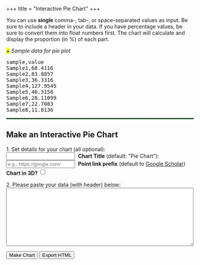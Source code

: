 +++
title = "Interactive Pie Chart"
+++
<div>
<script src="/js/highcharts-3d.js"></script>
<p>You can use <strong>single</strong> comma-, tab-, or space-separated values as input. Be sure to include a header in your data. If you have percentage values, be sure to convert them into float numbers first. The chart will calculate and display the proportion (in %) of each part.</p>
<span class="csv-toggle"><em><mark>+</mark> Sample data for pie plot</em></span>
<span class="csv-example" style="width: 100%">
<pre>
sample,value
Sample1,68.4116
Sample2,83.8857
Sample3,36.3316
Sample4,127.9545
Sample5,46.3158
Sample6,28.11099
Sample7,22.7083
Sample8,11.8136
</pre></span>
<script>
function main() {
  $('.csv-example').hide();
  $('.csv-toggle').on('click', function() {
    $(this).toggleClass('active');
    $(this).next().slideToggle(400);
  });
}
$(document).ready(main);
</script>

<hr style="border: 1px dashed #008800">
<h2>Make an Interactive Pie Chart</h2>

<form>
<p>1. Set details for your chart (all optional):<br>
<input type="text" name="mtitle">&nbsp;&nbsp;<strong>Chart Title</strong> (default: "Pie Chart"):<br> 
<input type="text" name="preurl" placeholder="e.g., https://google.com/">&nbsp;&nbsp;<strong>Point link prefix</strong> (default to <a href="https://scholar.google.com">Google Scholar</a>)<br>
<strong>Chart in 3D?</strong> <input type="checkbox" id="select-3d" style="height: 1.2em;">
</p>
<p>2. Please paste your data (with header) below:<br>
<textarea rows="10" cols="60" name="usrcsv"></textarea><br>
<p>
</form>
<button id="makeChart">Make Chart</button>
<button id="exportHtml">Export HTML</button>
<br>
<div id="container" style="width: 90%; margin: 0 auto"></div>
<script src="/js/pie.js"></script>
<script src='/js/export/exportPie.js'></script>
</div>
